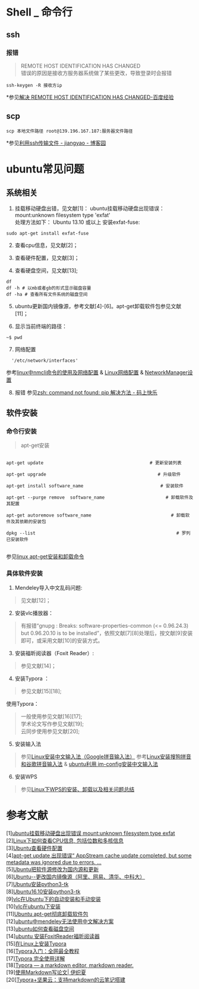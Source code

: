# Shell _  命令行

## ssh
### 报错
>REMOTE HOST IDENTIFICATION HAS CHANGED  
错误的原因是接收方服务器系统做了某些更改，导致登录时会报错  
```
ssh-keygen -R 接收方ip
```
*参见[解决 REMOTE HOST IDENTIFICATION HAS CHANGED-百度经验](https://jingyan.baidu.com/article/14bd256e1f20dffb6d2612c0.html)

## scp

```
scp 本地文件路径 root@139.196.167.187:服务器文件路径
```


*参见[利用ssh传输文件 - jiangyao - 博客园](https://www.cnblogs.com/jiangyao/archive/2011/01/26/1945570.html)



# ubuntu常见问题

## 系统相关  

1. 挂载移动硬盘出错，见文献[1]：
ubuntu挂载移动硬盘出现错误：mount:unknown filesystem type 'exfat'  
处理方法如下：
Ubuntu 13.10 或以上
安装exfat-fuse:
```
sudo apt-get install exfat-fuse
```

2. 查看cpu信息，见文献[2]；  

  
3. 查看硬件配置，见文献[3]；
  
4. 查看硬盘空间，见文献[13];  
```
df
df -h # 以mb或者gb的形式显示磁盘容量
df -ha # 查看所有文件系统的磁盘空间  
```
5. ubuntu更新国内镜像源，参考文献[4]-[6]。apt-get卸载软件包参见文献[11]；  
  
6. 显示当前终端的路径：
```
~$ pwd
```  
7. 网络配置  
```
  '/etc/network/interfaces' 
```    
参考[linux中nmcli命令的使用及网络配置](https://blog.51cto.com/groot/1847482)    &     [Linux网络配置](https://tonydeng.github.io/sdn-handbook/linux/config.html)  &   [NetworkManager设置](https://zhuanlan.zhihu.com/p/52731316)

8. 报错
参见[zsh: command not found: pip 解决方法 - 码上快乐](https://www.codeprj.com/blog/9d34a11.html)

## 软件安装  
### 命令行安装
>apt-get安装

```

apt-get update                                        # 更新安装列表

apt-get upgrade                                          # 升级软件

apt-get install software_name                             # 安装软件

apt-get --purge remove  software_name                       # 卸载软件及其配置

apt-get autoremove software_name                              # 卸载软件及其依赖的安装包

dpkg --list                                                     # 罗列已安装软件


```
参见[linux apt-get安装和卸载命令](https://blog.csdn.net/renlonggg/article/details/80392989)  

### 具体软件安装
1. Mendeley导入中文乱码问题:
>见文献[12]；

2. 安装vlc播放器：
>有报错“gnupg : Breaks: software-properties-common (<= 0.96.24.3) but 0.96.20.10 is to be installed”，依照文献[7][8]处理后，按文献[9]安装即可，或采用文献[10]的安装方式。
  
3. 安装福昕阅读器（Foxit Reader）:
>参见文献[14]；  
  
4. 安装Typora ：  
>参见文献[15][18];    
  
  使用Typora：  
  >一般使用参见文献[16][17];  
>学术论文写作参见文献[19];  
>云同步使用参见文献[20];
    
      
5. 安装输入法
>参见[Linux安装中文输入法（Google拼音输入法）](https://blog.csdn.net/u012308586/article/details/102751329)
>参考[Linux安装搜狗拼音和谷歌拼音输入法](https://www.jianshu.com/p/429b8f75af2c)  &  [ubuntu利用 im-config安装中文输入法](https://blog.csdn.net/zilaike/article/details/78227938)

6. 安装WPS  
>参见[Linux下WPS的安装、卸载以及相关问题总结](https://blog.csdn.net/JIEJINQUANIL/article/details/107005585)


     
# 参考文献
[1][ubuntu挂载移动硬盘出现错误 mount:unknown filesystem type exfat](https://www.jb51.net/os/Ubuntu/560860.html)  
[2][Linux下如何查看CPU信息, 包括位数和多核信息](https://blog.csdn.net/daniel_h1986/article/details/6318050)  
[3][Ubuntu查看硬件配置](https://www.jianshu.com/p/7181f1d09339)  
[4][apt-get update 出现错误“ AppStream cache update completed, but some metadata was ignored due to errors. ...](https://blog.csdn.net/weixin_30429201/article/details/97199066)  
[5][Ubuntu把软件源修改为国内源和更新](https://blog.csdn.net/qq_43597899/article/details/97573165)  
[6][Ubuntu--更改国内镜像源（阿里、网易、清华、中科大）](https://blog.csdn.net/u011483658/article/details/95012034)  
[7][Ubuntu安装python3-tk](https://blog.csdn.net/DSTJWJW/article/details/83449931)  
[8][Ubuntu16.10安装python3-tk](https://blog.csdn.net/zengNLP/article/details/79643662)    
[9][vlc在Ubuntu下的自动安装和手动安装](https://blog.csdn.net/fireroll/article/details/5867156)  
[10][vlc在ubuntu下安装](http://blog.sina.com.cn/s/blog_62949ff40101edmv.html)  
[11][Ubuntu apt-get彻底卸载软件包](https://blog.csdn.net/get_set/article/details/51276609)  
[12][ubuntu中mendeley无法使用中文解决方案](https://blog.csdn.net/weixin_40100431/article/details/82633423)  
[13][ubuntu如何查看磁盘空间](https://jingyan.baidu.com/article/39810a23bafcdab637fda64a.html)  
[14][ubuntu 安装FoxitReader福昕阅读器](https://blog.csdn.net/github_38704428/article/details/79091407)  
[15][在Linux上安装Typora](https://www.typora.net/364.html)  
[16][Typora入门：全网最全教程](https://www.cnblogs.com/hider/p/11614688.html)  
[17][Typora 完全使用详解](https://sspai.com/post/54912)  
[18][Typora — a markdown editor, markdown reader.](https://typora.io/)  
[19][使用Markdown写论文| 伊织夏](https://www.ai1994.com/2019/01/06/markdownpaper/)  
[20][Typora+坚果云：支持markdown的云笔记搭建](https://zhuanlan.zhihu.com/p/36556550)
